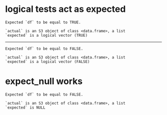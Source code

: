 # logical tests act as expected

    Expected `df` to be equal to TRUE.
    
    `actual` is an S3 object of class <data.frame>, a list
    `expected` is a logical vector (TRUE)

---

    Expected `df` to be equal to FALSE.
    
    `actual` is an S3 object of class <data.frame>, a list
    `expected` is a logical vector (FALSE)

# expect_null works

    Expected `df` to be equal to FALSE.
    
    `actual` is an S3 object of class <data.frame>, a list
    `expected` is NULL

